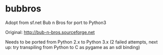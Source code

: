 # bubbros
Adopt from sf.net Bub n Bros for port to Python3

Original: http://bub-n-bros.sourceforge.net

Needs to be ported from Python 2.x to Python 3.x (2 failed attempts, next up: try transpiling from Python to C as pygame as an sdl binding)
